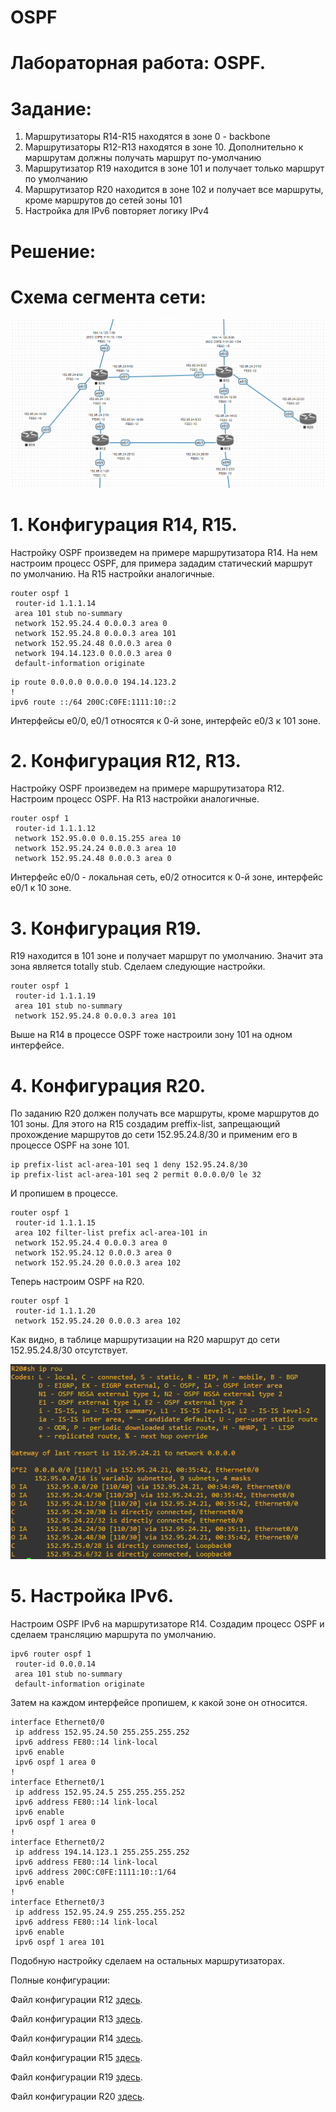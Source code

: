 # OSPF

# Лабораторная работа: OSPF.
# Задание:
1. Маршрутизаторы R14-R15 находятся в зоне 0 - backbone
2. Маршрутизаторы R12-R13 находятся в зоне 10. Дополнительно к маршрутам должны получать маршрут по-умолчанию
3. Маршрутизатор R19 находится в зоне 101 и получает только маршрут по умолчанию
4. Маршрутизатор R20 находится в зоне 102 и получает все маршруты, кроме маршрутов до сетей зоны 101
5. Настройка для IPv6 повторяет логику IPv4

# Решение:

# Схема сегмента сети:

![](https://github.com/dmitriyklimenkov/OSPF/blob/main/OSPF%20%D1%81%D1%85%D0%B5%D0%BC%D0%B0.PNG)

# 1. Конфигурация R14, R15.
Настройку OSPF произведем на примере маршрутизатора R14. На нем настроим процесс OSPF, для примера зададим статический маршрут по умолчанию. На R15 настройки аналогичные.
```
router ospf 1
 router-id 1.1.1.14
 area 101 stub no-summary
 network 152.95.24.4 0.0.0.3 area 0
 network 152.95.24.8 0.0.0.3 area 101
 network 152.95.24.48 0.0.0.3 area 0
 network 194.14.123.0 0.0.0.3 area 0
 default-information originate
```
```
ip route 0.0.0.0 0.0.0.0 194.14.123.2
!
ipv6 route ::/64 200C:C0FE:1111:10::2
```
Интерфейсы e0/0, e0/1 относятся к 0-й зоне, интерфейс e0/3 к 101 зоне.

# 2. Конфигурация R12, R13.
Настройку OSPF произведем на примере маршрутизатора R12. Настроим процесс OSPF. На R13 настройки аналогичные.
```
router ospf 1
 router-id 1.1.1.12
 network 152.95.0.0 0.0.15.255 area 10
 network 152.95.24.24 0.0.0.3 area 10
 network 152.95.24.48 0.0.0.3 area 0
```
Интерфейс e0/0 - локальная сеть, e0/2 относится к 0-й зоне, интерфейс e0/1 к 10 зоне.

# 3. Конфигурация R19.

R19 находится в 101 зоне и получает маршрут по умолчанию. Значит эта зона является totally stub. Сделаем следующие настройки.
```
router ospf 1
 router-id 1.1.1.19
 area 101 stub no-summary
 network 152.95.24.8 0.0.0.3 area 101
```
Выше на R14 в процессе OSPF тоже настроили зону 101 на одном интерфейсе.

# 4. Конфигурация R20.
По заданию R20 должен получать все маршруты, кроме маршрутов до 101 зоны. Для этого на R15 создадим preffix-list, запрещающий прохождение маршрутов до сети 152.95.24.8/30 и применим его в процессе OSPF на зоне 101.
```
ip prefix-list acl-area-101 seq 1 deny 152.95.24.8/30
ip prefix-list acl-area-101 seq 2 permit 0.0.0.0/0 le 32
```
И пропишем в процессе.
```
router ospf 1
 router-id 1.1.1.15
 area 102 filter-list prefix acl-area-101 in
 network 152.95.24.4 0.0.0.3 area 0
 network 152.95.24.12 0.0.0.3 area 0
 network 152.95.24.20 0.0.0.3 area 102
```
Теперь настроим OSPF на R20.
```
router ospf 1
 router-id 1.1.1.20
 network 152.95.24.20 0.0.0.3 area 102
```
Как видно, в таблице маршрутизации на R20 маршрут до сети 152.95.24.8/30 отсутствует.

![](https://github.com/dmitriyklimenkov/OSPF/blob/main/OSPF%20R20.PNG)

# 5. Настройка IPv6.
Настроим OSPF IPv6 на маршрутизаторе R14.
Создадим процесс OSPF и сделаем трансляцию маршрута по умолчанию.
```
ipv6 router ospf 1
 router-id 0.0.0.14
 area 101 stub no-summary
 default-information originate
```
Затем на каждом интерфейсе пропишем, к какой зоне он относится.
```
interface Ethernet0/0
 ip address 152.95.24.50 255.255.255.252
 ipv6 address FE80::14 link-local
 ipv6 enable
 ipv6 ospf 1 area 0
!
interface Ethernet0/1
 ip address 152.95.24.5 255.255.255.252
 ipv6 address FE80::14 link-local
 ipv6 enable
 ipv6 ospf 1 area 0
!
interface Ethernet0/2
 ip address 194.14.123.1 255.255.255.252
 ipv6 address FE80::14 link-local
 ipv6 address 200C:C0FE:1111:10::1/64
 ipv6 enable
!
interface Ethernet0/3
 ip address 152.95.24.9 255.255.255.252
 ipv6 address FE80::14 link-local
 ipv6 enable
 ipv6 ospf 1 area 101
```
Подобную настройку сделаем на остальных маршрутизаторах.

Полные конфигурации:

Файл конфигурации R12 [здесь](https://github.com/dmitriyklimenkov/OSPF/blob/main/R12.txt).

Файл конфигурации R13 [здесь](https://github.com/dmitriyklimenkov/OSPF/blob/main/R13.txt).

Файл конфигурации R14 [здесь](https://github.com/dmitriyklimenkov/OSPF/blob/main/R14.txt).

Файл конфигурации R15 [здесь](https://github.com/dmitriyklimenkov/OSPF/blob/main/R15.txt).

Файл конфигурации R19 [здесь](https://github.com/dmitriyklimenkov/OSPF/blob/main/R19.txt).

Файл конфигурации R20 [здесь](https://github.com/dmitriyklimenkov/OSPF/blob/main/R20.txt).
